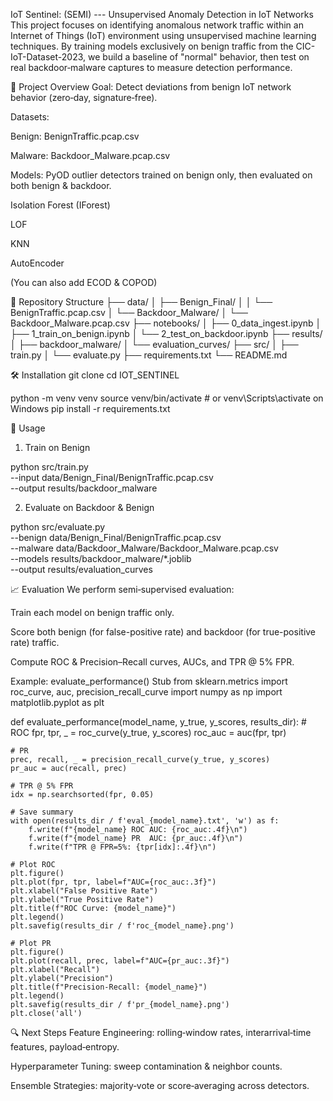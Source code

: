 IoT Sentinel: (SEMI) --- Unsupervised Anomaly Detection in IoT Networks
This project focuses on identifying anomalous network traffic within an Internet of Things (IoT) environment using unsupervised machine learning techniques. By training models exclusively on benign traffic from the CIC-IoT-Dataset-2023, we build a baseline of "normal" behavior, then test on real backdoor‐malware captures to measure detection performance.

🚀 Project Overview
Goal: Detect deviations from benign IoT network behavior (zero‐day, signature‐free).

Datasets:

Benign: BenignTraffic.pcap.csv

Malware: Backdoor_Malware.pcap.csv

Models: PyOD outlier detectors trained on benign only, then evaluated on both benign & backdoor.

Isolation Forest (IForest)

LOF

KNN

AutoEncoder

(You can also add ECOD & COPOD)

📁 Repository Structure
├── data/
│   ├── Benign_Final/
│   │   └── BenignTraffic.pcap.csv
│   └── Backdoor_Malware/
│       └── Backdoor_Malware.pcap.csv
├── notebooks/
│   ├── 0_data_ingest.ipynb
│   ├── 1_train_on_benign.ipynb
│   └── 2_test_on_backdoor.ipynb
├── results/
│   ├── backdoor_malware/
│   └── evaluation_curves/
├── src/
│   ├── train.py
│   └── evaluate.py
├── requirements.txt
└── README.md

🛠️ Installation
git clone <your-repo-url>
cd IOT_SENTINEL

python -m venv venv
source venv/bin/activate  # or venv\Scripts\activate on Windows
pip install -r requirements.txt

🔧 Usage
1. Train on Benign

python src/train.py \
  --input data/Benign_Final/BenignTraffic.pcap.csv \
  --output results/backdoor_malware

2. Evaluate on Backdoor & Benign

python src/evaluate.py \
  --benign data/Benign_Final/BenignTraffic.pcap.csv \
  --malware data/Backdoor_Malware/Backdoor_Malware.pcap.csv \
  --models results/backdoor_malware/*.joblib \
  --output results/evaluation_curves

📈 Evaluation
We perform semi‐supervised evaluation:

Train each model on benign traffic only.

Score both benign (for false-positive rate) and backdoor (for true-positive rate) traffic.

Compute ROC & Precision–Recall curves, AUCs, and TPR @ 5% FPR.

Example: evaluate_performance() Stub
from sklearn.metrics import roc_curve, auc, precision_recall_curve
import numpy as np
import matplotlib.pyplot as plt

def evaluate_performance(model_name, y_true, y_scores, results_dir):
    # ROC
    fpr, tpr, _ = roc_curve(y_true, y_scores)
    roc_auc = auc(fpr, tpr)

    # PR
    prec, recall, _ = precision_recall_curve(y_true, y_scores)
    pr_auc = auc(recall, prec)

    # TPR @ 5% FPR
    idx = np.searchsorted(fpr, 0.05)

    # Save summary
    with open(results_dir / f'eval_{model_name}.txt', 'w') as f:
        f.write(f"{model_name} ROC AUC: {roc_auc:.4f}\n")
        f.write(f"{model_name} PR  AUC: {pr_auc:.4f}\n")
        f.write(f"TPR @ FPR=5%: {tpr[idx]:.4f}\n")

    # Plot ROC
    plt.figure()
    plt.plot(fpr, tpr, label=f"AUC={roc_auc:.3f}")
    plt.xlabel("False Positive Rate")
    plt.ylabel("True Positive Rate")
    plt.title(f"ROC Curve: {model_name}")
    plt.legend()
    plt.savefig(results_dir / f'roc_{model_name}.png')

    # Plot PR
    plt.figure()
    plt.plot(recall, prec, label=f"AUC={pr_auc:.3f}")
    plt.xlabel("Recall")
    plt.ylabel("Precision")
    plt.title(f"Precision-Recall: {model_name}")
    plt.legend()
    plt.savefig(results_dir / f'pr_{model_name}.png')
    plt.close('all')

🔍 Next Steps
Feature Engineering: rolling‐window rates, interarrival‐time features, payload‐entropy.

Hyperparameter Tuning: sweep contamination & neighbor counts.

Ensemble Strategies: majority‐vote or score‐averaging across detectors.